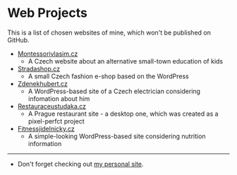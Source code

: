 # Web Projects
This is a list of chosen websites of mine, which won't be published on GitHub.

- [Montessorivlasim.cz](http://montessorivlasim.cz)
  - A Czech website about an alternative small-town education of kids
- [Stradashop.cz](http://stradashop.cz)
  - A small Czech fashion e-shop based on the WordPress
- [Zdenekhubert.cz](http://zdenekhubert.cz)
  - A WordPress-based site of a Czech electrician considering infomation about him
- [Restauraceustudaka.cz](http://restauraceustudaka.cz)
  - A Prague restaurant site - a desktop one, which was created as a pixel-perfct project
- [Fitnessjidelnicky.cz](http://fitnessjidelnicky.cz)
  - A simple-looking WordPress-based site considering nutrition information

------
  
- Don't forget checking out [my personal site](http://pesout.eu).
